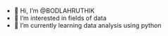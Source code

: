- 👋 Hi, I’m @BODLAHRUTHIK
- 👀 I’m interested in fields of data
- 🌱 I’m currently learning data analysis using python

<!---
BODLAHRUTHIK/BODLAHRUTHIK is a ✨ special ✨ repository because its `README.md` (this file) appears on your GitHub profile.
You can click the Preview link to take a look at your changes.
--->
